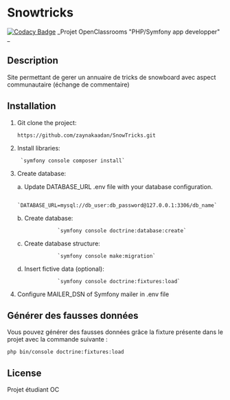 # Snowtricks
[![Codacy Badge](https://app.codacy.com/project/badge/Grade/eb4971b6d9f84f128c90482a803b4fd0)](https://app.codacy.com/gh/zaynakaadan/SnowTricks/dashboard?utm_source=gh&utm_medium=referral&utm_content=&utm_campaign=Badge_grade)
_Projet OpenClassrooms "PHP/Symfony app developper" _

## Description

Site permettant de gerer un annuaire de tricks de snowboard avec aspect communautaire (échange de commentaire)

## Installation

1. Git clone the project:

    `https://github.com/zaynakaadan/SnowTricks.git`

2. Install libraries:

        `symfony console composer install`

3. Create database:

    a. Update DATABASE_URL .env file with your database configuration.

                    `DATABASE_URL=mysql://db_user:db_password@127.0.0.1:3306/db_name`
        
    b. Create database:

                    `symfony console doctrine:database:create`

    c. Create database structure:

                    `symfony console make:migration`

    d. Insert fictive data (optional):
    
                    `symfony console doctrine:fixtures:load`

4. Configure MAILER_DSN of Symfony mailer in .env file                                            

## Générer des fausses données

 Vous pouvez générer des fausses données grâce la fixture présente dans le projet avec la commande suivante :
```
php bin/console doctrine:fixtures:load        
```        
    
## License

Projet étudiant OC